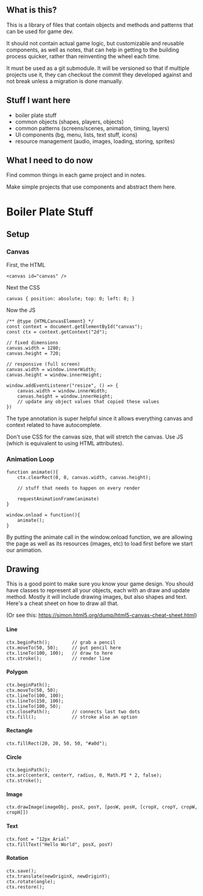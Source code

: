 ## What is this?
This is a library of files that contain objects and methods and patterns that can be used for game dev.

It should not contain actual game logic, but customizable and reusable components, as well as notes, that can help in getting to the building process quicker, rather than reinventing the wheel each time.

It must be used as a git submodule. It will be versioned so that if multiple projects use it, they can checkout the commit they developed against and not break unless a migration is done manually.

## Stuff I want here
- boiler plate stuff
- common objects (shapes, players, objects)
- common patterns (screens/scenes, animation, timing, layers)
- UI components (bg, menu, lists, text stuff, icons)
- resource management (audio, images, loading, storing, sprites)

## What I need to do now

Find common things in each game project and in notes.

Make simple projects that use components and abstract them here.


# Boiler Plate Stuff

## Setup

### Canvas

First, the HTML

```
<canvas id="canvas" />
```

Next the CSS

```
canvas { position: absolute; top: 0; left: 0; }
```

Now the JS

```
/** @type {HTMLCanvasElement} */
const context = document.getElementById("canvas");
const ctx = context.getContext("2d");

// fixed dimensions
canvas.width = 1280;
canvas.height = 720;

// responsive (full screen)
canvas.width = window.innerWidth;
canvas.height = window.innerHeight;

window.addEventListener("resize", () => {
    canvas.width = window.innerWidth;
    canvas.height = window.innerHeight;
    // update any object values that copied these values
})
```

The type annotation is super helpful since it allows everything canvas and context related to have autocomplete.

Don't use CSS for the canvas size, that will stretch the canvas. Use JS (which is equivalent to using HTML attributes).

### Animation Loop
```
function animate(){
    ctx.clearRect(0, 0, canvas.width, canvas.height);

    // stuff that needs to happen on every render

    requestAnimationFrame(animate)
}

window.onload = function(){
    animate();
}
```
By putting the animate call in the window.onload function, we are allowing the page as well as its resources (images, etc) to load first before we start our animation.

## Drawing

This is a good point to make sure you know your game design. You should have classes to represent all your objects, each with an draw and update method. Mostly it will include drawing images, but also shapes and text. Here's a cheat sheet on how to draw all that.

(Or see this: https://simon.html5.org/dump/html5-canvas-cheat-sheet.html)

#### Line
```
ctx.beginPath();        // grab a pencil
ctx.moveTo(50, 50);     // put pencil here
ctx.lineTo(100, 100);   // draw to here
ctx.stroke();           // render line
```

#### Polygon
```
ctx.beginPath();
ctx.moveTo(50, 50);
ctx.lineTo(100, 100);
ctx.lineTo(150, 100);
ctx.lineTo(100, 50);
ctx.closePath();        // connects last two dots
ctx.fill();             // stroke also an option
```

#### Rectangle
```
ctx.fillRect(20, 20, 50, 50, "#a0d");
```

#### Circle
```
ctx.beginPath();
ctx.arc(centerX, centerY, radius, 0, Math.PI * 2, false);
ctx.stroke();
```

#### Image
```
ctx.drawImage(imageObj, posX, posY, [posW, posH, [cropX, cropY, cropW, cropH]])
```

#### Text
```
ctx.font = "12px Arial"
ctx.fillText("Hello World", posX, posY)
```

#### Rotation
```
ctx.save();
ctx.translate(newOriginX, newOriginY);
ctx.rotate(angle);
ctx.restore();
```